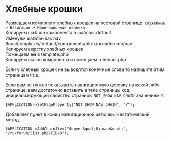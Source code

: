 # Хлебные крошки
Размещаем компонент хлебных крошек на тестовой странице: `Служебные > Навигация > Навигационная цепочка`  
Копируем шаблон компонента в шаблон .default  
Именуем шаблон как nav  
/local/templates/.default/components/bitrix/breadcrumb/nav  
Копируем верстку хлебных крошек  
Помещаем её в template.php  
Копируем вызов компонента и помещаем в hedaer.php

Если у хлебных крошек не выводятся конечные слова то напишите этим страницам title.

Если вам не нужно показывать навигационную цепочку на какой либо странице, вам достаточно вставить в теле страницы код, инициализирующий свойство страницы `NOT_SHOW_NAV_CHAIN` значением `Y`:

    $APPLICATION->SetPageProperty("NOT_SHOW_NAV_CHAIN", "Y");

Добавляет пункт в конец навигационной цепочки. Нестатический метод.

    $APPLICATION->AddChainItem("Форум &quot;Отзывы&quot;", "/ru/forum/list.php?FID=3");
